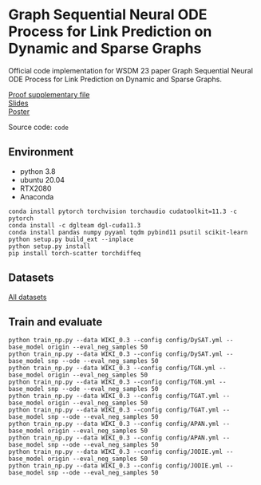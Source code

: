 # Graph Sequential Neural ODE Process for Link Prediction on Dynamic and Sparse Graphs

Official code implementation for WSDM 23 paper Graph Sequential Neural ODE Process for Link Prediction on Dynamic and Sparse Graphs.

[Proof supplementary file](./upplementary_file.pdf)  
[Slides](./WSDM-23-GSNOP-Slides.pdf)   
[Poster](./WSDM-23-GSNOP-Poster.pdf)

Source code: `code`
## Environment
* python 3.8
* ubuntu 20.04
* RTX2080
* Anaconda
```
conda install pytorch torchvision torchaudio cudatoolkit=11.3 -c pytorch
conda install -c dglteam dgl-cuda11.3
conda install pandas numpy pyyaml tqdm pybind11 psutil scikit-learn
python setup.py build_ext --inplace
python setup.py install
pip install torch-scatter torchdiffeq
```

## Datasets
[All datasets](https://drive.google.com/file/d/1c4_lwUI0DHAPS2ym_p39Fu99QERTVh2z/view?usp=share_link)

## Train and evaluate
```
python train_np.py --data WIKI_0.3 --config config/DySAT.yml --base_model origin --eval_neg_samples 50
python train_np.py --data WIKI_0.3 --config config/DySAT.yml --base_model snp --ode --eval_neg_samples 50
python train_np.py --data WIKI_0.3 --config config/TGN.yml --base_model origin --eval_neg_samples 50
python train_np.py --data WIKI_0.3 --config config/TGN.yml --base_model snp --ode --eval_neg_samples 50
python train_np.py --data WIKI_0.3 --config config/TGAT.yml --base_model origin --eval_neg_samples 50
python train_np.py --data WIKI_0.3 --config config/TGAT.yml --base_model snp --ode --eval_neg_samples 50
python train_np.py --data WIKI_0.3 --config config/APAN.yml --base_model origin --eval_neg_samples 50
python train_np.py --data WIKI_0.3 --config config/APAN.yml --base_model snp --ode --eval_neg_samples 50
python train_np.py --data WIKI_0.3 --config config/JODIE.yml --base_model origin --eval_neg_samples 50
python train_np.py --data WIKI_0.3 --config config/JODIE.yml --base_model snp --ode --eval_neg_samples 50
```
